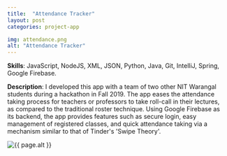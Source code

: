 ```yaml
---
title:  "Attendance Tracker"
layout: post
categories: project-app

img: attendance.png
alt: "Attendance Tracker"
---
```


**Skills**: JavaScript, NodeJS, XML, JSON, Python, Java, Git, IntelliJ, Spring, Google Firebase.


**Description**: I developed this app with a team of two other NIT Warangal students during a hackathon in Fall 2019. The app eases the attendance taking process for teachers or professors to take roll-call in their lectures, as compared to the traditional roster technique. Using Google Firebase as its backend, the app provides features such as secure login, easy management of registered classes, and quick attendance taking via a mechanism similar to that of Tinder's 'Swipe Theory'.

<div style="justify-content:center">
  <img src="{{ site.baseurl }}/resources/projects/{{ page.img }}" alt="{{ page.alt }}">
</div>



